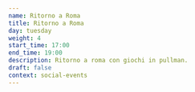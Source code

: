 ```yaml
---
name: Ritorno a Roma
title: Ritorno a Roma
day: tuesday
weight: 4
start_time: 17:00
end_time: 19:00
description: Ritorno a roma con giochi in pullman.
draft: false
context: social-events
---
```

